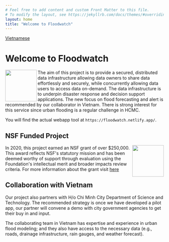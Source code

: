 ```yaml
---
# Feel free to add content and custom Front Matter to this file.
# To modify the layout, see https://jekyllrb.com/docs/themes/#overriding-theme-defaults
layout: home
title: "Welcome to Floodwatch"
---
```


<a href="https://floodwatch--home-netlify-app.translate.goog/en/?_x_tr_sl=auto&_x_tr_tl=vi&_x_tr_hl=en&_x_tr_pto=wapp">Vietnamese</a>

<h1>Welcome to Floodwatch</h1>
<img src="{{ 'favicon.PNG' }}" alt="" style="width:100px;height:100px;" align="left">
The aim of this project is to provide a secured, distributed data infrastructure allowing data owners to share data effortlessly and securely, while concurrently allowing data users to access data on-demand. The data infrastructure is to underpin disaster response and decision support applications. The new focus on flood forecasting and alert is recommended by our collaborator in Vietnam. There is strong interest for this service since urban flooding is a regular challenge in HCMC.

You will find the actual webapp tool at `https://floodwatch.netlify.app/`.

<h2>NSF Funded Project</h2>
<img src="{{ 'NSF_logo.png' }}" alt="" style="width:100px;height:100px;" align="right">
In 2020, this project earned an NSF grant of over $250,000. This award reflects NSF's statutory mission and has been deemed worthy of support through evaluation using the Foundation's intellectual merit and broader impacts review criteria. For more information about the grant visit <a href="https://www.nsf.gov/awardsearch/showAward?AWD_ID=2026050&HistoricalAwards=false">here</a>

<h2>Collaboration with Vietnam</h2>
Our project also partners with H/o Chi Minh City Department of Science and Technology. The recommended strategy is once we have developed a pilot app, our partner will convene a demo with city government agencies to get their buy in and input.

The collaborating team in Vietnam has expertise and experience in urban flood modeling; and they also have access to the necessary data (e.g., roads, drainage infrastructure, rain gauges, and weather forecast).
